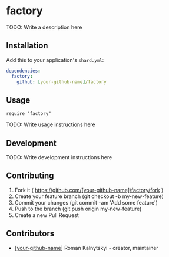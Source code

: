 # factory

TODO: Write a description here

## Installation

Add this to your application's `shard.yml`:

```yaml
dependencies:
  factory:
    github: [your-github-name]/factory
```

## Usage

```crystal
require "factory"
```

TODO: Write usage instructions here

## Development

TODO: Write development instructions here

## Contributing

1. Fork it ( https://github.com/[your-github-name]/factory/fork )
2. Create your feature branch (git checkout -b my-new-feature)
3. Commit your changes (git commit -am 'Add some feature')
4. Push to the branch (git push origin my-new-feature)
5. Create a new Pull Request

## Contributors

- [[your-github-name]](https://github.com/[your-github-name]) Roman Kalnytskyi - creator, maintainer
